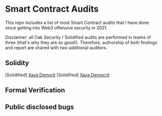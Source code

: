 # Smart Contract Audits
This repo includes a list of most Smart Contract audits that I have done since getting into Web3 offensive security in 2021.

Disclaimer: all Oak Security / Solidified audits are performed in teams of three (that's why they are so good!). Therefore, authorship of both findings and report are shared with two additional auditors.


## Solidity
[Solidified] [Xaya Demorit](https://github.com/solidified-platform/audits/blob/master/Audit%20Report%20-%20Mauve.pdf)
[Solidified] [Xaya Democrit](https://github.com/solidified-platform/audits/blob/master/Audit%20Report%20-%20Xaya%20Democrit.pdf)

## Formal Verification


## Public disclosed bugs

